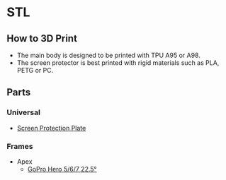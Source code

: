 # STL

## How to 3D Print
* The main body is designed to be printed with TPU A95 or A98.
* The screen protector is best printed with rigid materials such as PLA, PETG or PC.


## Parts

### Universal
* [Screen Protection Plate](./Universal%20Screen%20Protection.stl)

### Frames

* Apex
  * [GoPro Hero 5/6/7 22.5°](./Apex%20-%20ImpulseRC/Apex%2022%C2%B0%20GoPro%20Hero%205:6:7%20Mount.stl)
